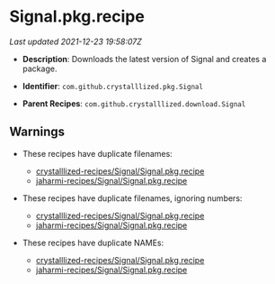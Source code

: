 # Signal.pkg.recipe

_Last updated 2021-12-23 19:58:07Z_

- **Description**: Downloads the latest version of Signal and creates a package.

- **Identifier**: `com.github.crystalllized.pkg.Signal`

- **Parent Recipes**: `com.github.crystalllized.download.Signal`

## Warnings

- These recipes have duplicate filenames:
    - [crystalllized-recipes/Signal/Signal.pkg.recipe](/autopkg-dupe-tracker/crystalllized-recipes/Signal/Signal.pkg.recipe)
    - [jaharmi-recipes/Signal/Signal.pkg.recipe](/autopkg-dupe-tracker/jaharmi-recipes/Signal/Signal.pkg.recipe)

- These recipes have duplicate filenames, ignoring numbers:
    - [crystalllized-recipes/Signal/Signal.pkg.recipe](/autopkg-dupe-tracker/crystalllized-recipes/Signal/Signal.pkg.recipe)
    - [jaharmi-recipes/Signal/Signal.pkg.recipe](/autopkg-dupe-tracker/jaharmi-recipes/Signal/Signal.pkg.recipe)

- These recipes have duplicate NAMEs:
    - [crystalllized-recipes/Signal/Signal.pkg.recipe](/autopkg-dupe-tracker/crystalllized-recipes/Signal/Signal.pkg.recipe)
    - [jaharmi-recipes/Signal/Signal.pkg.recipe](/autopkg-dupe-tracker/jaharmi-recipes/Signal/Signal.pkg.recipe)
